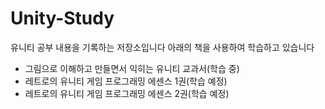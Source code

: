 # Unity-Study
유니티 공부 내용을 기록하는 저장소입니다 아래의 책을 사용하여 학습하고 있습니다

- 그림으로 이해하고 만들면서 익히는 유니티 교과서(학습 중)
- 레트로의 유니티 게임 프로그래밍 에센스 1권(학습 예정)
- 레트로의 유니티 게임 프로그래밍 에센스 2권(학습 예정)
